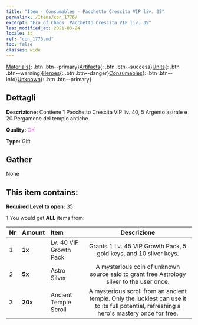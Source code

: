 ```yaml
---
title: "Item - Consumables - Pacchetto Crescita VIP liv. 35"
permalink: /Items/con_1776/
excerpt: "Era of Chaos  Pacchetto Crescita VIP liv. 35"
last_modified_at: 2021-03-24
locale: it
ref: "con_1776.md"
toc: false
classes: wide
---
```

 [Materials](/it/Items/){: .btn .btn--primary}[Artifacts](/it/Items/Artifacts/){: .btn .btn--success}[Units](/it/Items/Units/){: .btn .btn--warning}[Heroes](/it/Items/Heroes/){: .btn .btn--danger}[Consumables](/it/Items/Consumables/){: .btn .btn--info}[Unknown](/it/Items/Unknown/){: .btn .btn--primary}

## Dettagli
 **Descrizione:** Contiene 1 Pacchetto Crescita VIP liv. 40, 5 Argento astrale e 20 Pergamene del tempio antiche.

 **Quality:** <span style="color: #DA70D6">OK</span>

 **Type:** Gift

## Gather

  None

## This item contains:

 **Required Level to open:** 35

 1 You would get **ALL** items  from:

  | Nr | Amount |     Item    | Descrizione |
  |:---|:-------|:------------|:-----------:|
  | 1 |  **1x** | Lv. 40 VIP Growth Pack | Grants 1 Lv. 45 VIP Growth Pack, 5 gold keys, and 10 silver keys.  | 
  | 2 |  **5x** | Astro Silver | A mysterious coin of unknown source said to grant free Astrology silver to the user once.  | 
  | 3 |  **20x** | Ancient Temple Scroll | A mysterious scroll from an ancient temple. Only the luckiest can use it to its full potential, refreshing a hero's mastery once for free.  | 
